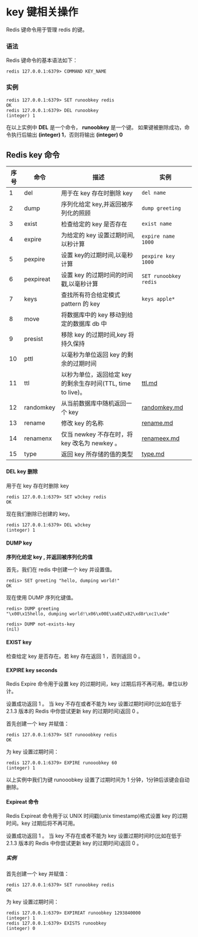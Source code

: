 # key 键相关操作

Redis 键命令用于管理 redis 的键。

### 语法

Redis 键命令的基本语法如下：

```
redis 127.0.0.1:6379> COMMAND KEY_NAME
```

### 实例

```
redis 127.0.0.1:6379> SET runoobkey redis
OK
redis 127.0.0.1:6379> DEL runoobkey
(integer) 1
```

在以上实例中 **DEL** 是一个命令， **runoobkey** 是一个键。 如果键被删除成功，命令执行后输出 **(integer) 1**，否则将输出 **(integer) 0**

## Redis key 命令

| 序号 | 命令      | 描述                                                         | 实例                              |
| ---- | --------- | ------------------------------------------------------------ | --------------------------------- |
| 1    | del       | 用于在 key 存在时删除 key                                    | `del name`                        |
| 2    | dump      | 序列化给定 key,并返回被序列化的照顾                          | `dump greeting`                   |
| 3    | exist     | 检查给定的 key 是否存在                                      | `exist name`                      |
| 4    | expire    | 为给定的 key 设置过期时间,以秒计算                           | `expire name 1000`                |
| 5    | pexpire   | 设置 key的过期时间,以毫秒计算                                | `pexpire key 1000`                |
| 6    | pexpireat | 设置 key 的过期时间的时间戳,以毫秒计算                       | `SET runoobkey redis`             |
| 7    | keys      | 查找所有符合给定模式 pattern 的 key                          | `keys apple*`                     |
| 8    | move      | 将数据库中的 key 移动到给定的数据库 db 中                    |                                   |
| 9    | presist   | 移除 key 的过期时间,key 将持久保持                           |                                   |
| 10   | pttl      | 以毫秒为单位返回 key 的剩余的过期时间                        |                                   |
| 11   | ttl       | 以秒为单位，返回给定 key 的剩余生存时间(TTL, time to live)。 | [ttl.md](keys/ttl.md)             |
| 12   | randomkey | 从当前数据库中随机返回一个 key                               | [randomkey.md](keys/randomkey.md) |
| 13   | rename    | 修改 key 的名称                                              | [rename.md](keys/rename.md)       |
| 14   | renamenx  | 仅当 newkey 不存在时，将 key 改名为 newkey 。                | [renameex.md](keys/renameex.md)   |
| 15   | type      | 返回 key 所存储的值的类型                                    | [type.md](keys/type.md)           |



#### DEL key 删除

用于在 key 存在时删除 key

```
redis 127.0.0.1:6379> SET w3ckey redis
OK
```

现在我们删除已创建的 key。

```
redis 127.0.0.1:6379> DEL w3ckey
(integer) 1
```

#### DUMP key

**序列化给定 key , 并返回被序列化的值**

首先，我们在 redis 中创建一个 key 并设置值。

```
redis> SET greeting "hello, dumping world!"
OK
```

现在使用 DUMP 序列化键值。

```
redis> DUMP greeting
"\x00\x15hello, dumping world!\x06\x00E\xa0Z\x82\xd8r\xc1\xde"

redis> DUMP not-exists-key
(nil)
```

#### EXIST key

检查给定 key 是否存在。若 key 存在返回 1 ，否则返回 0 。

#### EXPIRE key seconds

Redis Expire 命令用于设置 key 的过期时间，key 过期后将不再可用。单位以秒计。

设置成功返回 1 。 当 key 不存在或者不能为 key 设置过期时间时(比如在低于 2.1.3 版本的 Redis 中你尝试更新 key 的过期时间)返回 0 。

首先创建一个 key 并赋值：

```
redis 127.0.0.1:6379> SET runooobkey redis
OK
```

为 key 设置过期时间：

```
redis 127.0.0.1:6379> EXPIRE runooobkey 60
(integer) 1
```

以上实例中我们为键 runooobkey 设置了过期时间为 1 分钟，1分钟后该键会自动删除。

#### Expireat 命令

Redis Expireat 命令用于以 UNIX 时间戳(unix timestamp)格式设置 key 的过期时间。key 过期后将不再可用。

设置成功返回 1 。 当 key 不存在或者不能为 key 设置过期时间时(比如在低于 2.1.3 版本的 Redis 中你尝试更新 key 的过期时间)返回 0 。

##### 实例

首先创建一个 key 并赋值：

```
redis 127.0.0.1:6379> SET runoobkey redis
OK
```

为 key 设置过期时间：

```
redis 127.0.0.1:6379> EXPIREAT runoobkey 1293840000
(integer) 1
redis 127.0.0.1:6379> EXISTS runoobkey
(integer) 0
```

